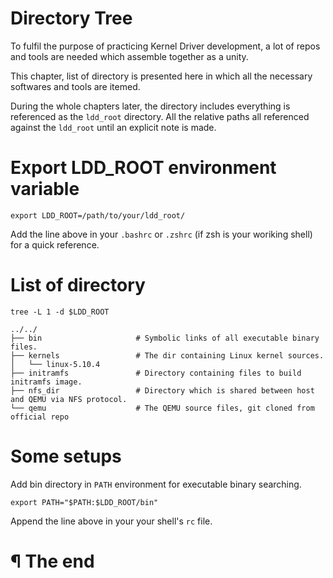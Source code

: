 # Directory Tree

To fulfil the purpose of practicing Kernel Driver development, a lot of repos
and tools are needed which assemble together as a unity.

This chapter, list of directory is presented here in which all the necessary
softwares and tools are itemed.

During the whole chapters later, the directory includes everything is
referenced as the `ldd_root` directory. All the relative paths all referenced
against the `ldd_root` until an explicit note is made.

# Export LDD_ROOT environment variable

```
export LDD_ROOT=/path/to/your/ldd_root/
```

Add the line above in your `.bashrc` or `.zshrc` (if zsh is your woriking shell)
for a quick reference.

# List of directory

```
tree -L 1 -d $LDD_ROOT

../../
├── bin                     # Symbolic links of all executable binary files.
├── kernels                 # The dir containing Linux kernel sources.
│   └── linux-5.10.4
├── initramfs               # Directory containing files to build initramfs image.
├── nfs_dir                 # Directory which is shared between host and QEMU via NFS protocol.
└── qemu                    # The QEMU source files, git cloned from official repo
```

# Some setups

Add bin directory in `PATH` environment for executable binary searching.

```
export PATH="$PATH:$LDD_ROOT/bin"
```

Append the line above in your your shell's `rc` file.

# ¶ The end
